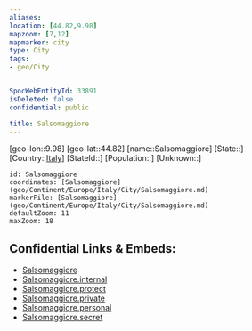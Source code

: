 ```yaml
---
aliases: 
location: [44.82,9.98]
mapzoom: [7,12] 
mapmarker: city 
type: City
tags:
- geo/City


SpocWebEntityId: 33891
isDeleted: false
confidential: public

title: Salsomaggiore
---
```

[geo-lon::9.98]
[geo-lat::44.82]
[name::Salsomaggiore]
[State::]
[Country::[Italy](geo/Continent/Europe/Italy.md)]
[StateId::]
[Population::]
[Unknown::]


```leaflet
id: Salsomaggiore
coordinates: [Salsomaggiore](geo/Continent/Europe/Italy/City/Salsomaggiore.md)
markerFile: [Salsomaggiore](geo/Continent/Europe/Italy/City/Salsomaggiore.md)
defaultZoom: 11 
maxZoom: 18
```


## Confidential Links & Embeds: 
- [Salsomaggiore](../../../../../../_public/geo/Continent/Europe/Italy/City/Salsomaggiore.md) 
- [Salsomaggiore.internal](../../../../../../_internal/geo/Continent/Europe/Italy/City/Salsomaggiore.internal.md) 
- [Salsomaggiore.protect](../../../../../../_protect/geo/Continent/Europe/Italy/City/Salsomaggiore.protect.md) 
- [Salsomaggiore.private](../../../../../../_private/geo/Continent/Europe/Italy/City/Salsomaggiore.private.md) 
- [Salsomaggiore.personal](../../../../../../_personal/geo/Continent/Europe/Italy/City/Salsomaggiore.personal.md) 
- [Salsomaggiore.secret](../../../../../../_secret/geo/Continent/Europe/Italy/City/Salsomaggiore.secret.md) 
